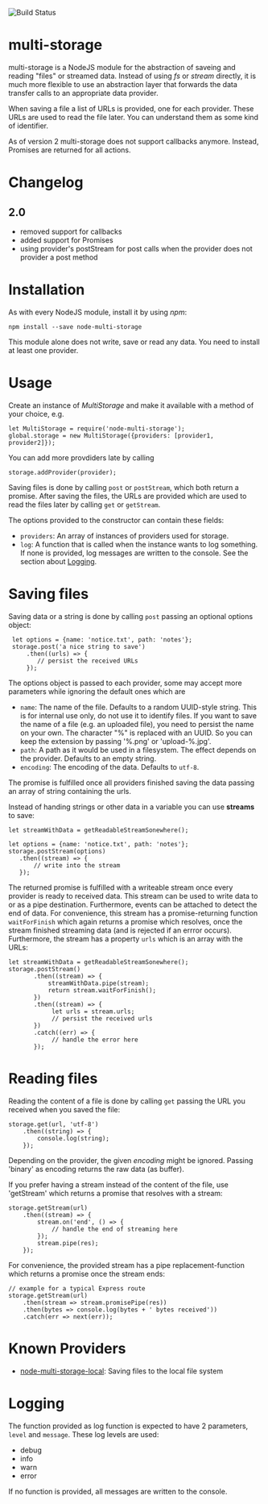 ![Build Status](https://jenkins.danielkbx.com/buildStatus/icon?job=node-multi-storage%20Tests "Build Status")

# multi-storage

multi-storage is a NodeJS module for the abstraction of saveing and reading "files" or streamed data. Instead of using
_fs_ or _stream_ directly, it is much more flexible to use an abstraction layer that forwards the data transfer calls
to an appropriate data provider.

When saving a file a list of URLs is provided, one for each provider. These URLs are used to read the file later. You 
can understand them as some kind of identifier.

As of version 2 multi-storage does not support callbacks anymore. Instead, Promises are returned for all actions.

# Changelog

## 2.0

- removed support for callbacks
- added support for Promises
- using provider's postStream for post calls when the provider does not provider a post method

# Installation

As with every NodeJS module, install it by using _npm_:

    npm install --save node-multi-storage
    
This module alone does not write, save or read any data. You need to install at least one provider.

# Usage

Create an instance of _MultiStorage_ and make it available with a method of your choice, e.g.

    let MultiStorage = require('node-multi-storage');
    global.storage = new MultiStorage({providers: [provider1, provider2]});
    
You can add more provdiders late by calling

    storage.addProvider(provider);
    
Saving files is done by calling `post` or `postStream`, which both return a promise. After saving the files, the URLs 
are provided which are used to read the files later by calling `get` or `getStream`.
 
 The options provided to the constructor can contain these fields:
 
 - `providers`: An array of instances of providers used for storage.
 - `log`: A function that is called when the instance wants to log something. If none is provided, log messages are
 written to the console. See the section about [Logging](#Logging).
 
 # Saving files
 
 Saving data or a string is done by calling `post` passing an optional options object:
 
     let options = {name: 'notice.txt', path: 'notes'};
     storage.post('a nice string to save')
         .then((urls) => {
            // persist the received URLs
         });     
     
The options object is passed to each provider, some may accept more parameters while ignoring the default ones which are

- `name`: The name of the file. Defaults to a random UUID-style string. This is for internal use only, do not use it to
identify files. If you want to save the name of a file (e.g. an uploaded file), you need to persist the name on your own.
The character "%" is replaced with an UUID. So you can keep the extension by passing '%.png' or 'upload-%.jpg'.
- `path`: A path as it would be used in a filesystem. The effect depends on the provider. Defaults to an empty string.
- `encoding`: The encoding of the data. Defaults to `utf-8`.

The promise is fulfilled once all providers finished saving the data passing an array of string containing the urls.

Instead of handing strings or other data in a variable you can use __streams__ to save:

    let streamWithData = getReadableStreamSonewhere();

    let options = {name: 'notice.txt', path: 'notes'};
    storage.postStream(options)
       .then((stream) => {
           // write into the stream
       });
    
The returned promise is fulfilled with a writeable stream once every provider is ready to received data. This stream can 
be used to write data to or as a pipe destination. Furthermore, events can be attached to detect the end of data. For 
convenience, this stream has a promise-returning function `waitForFinish` which again returns a promise which resolves,
once the stream finished streaming data (and is rejected if an errror occurs). Furthermore, the stream has a property
`urls` which is an array with the URLs:

    let streamWithData = getReadableStreamSonewhere();
    storage.postStream()
           .then((stream) => {
               streamWithData.pipe(stream);
               return stream.waitForFinish();
           })
           .then((stream) => {
                let urls = stream.urls;
                // persist the received urls                
           })
           .catch((err) => {
                // handle the error here
           });


# Reading files

Reading the content of a file is done by calling `get` passing the URL you received when you saved the file:

    storage.get(url, 'utf-8')
        .then((string) => {
            console.log(string);
        });
        
Depending on the provider, the given _encoding_ might be ignored. Passing 'binary' as encoding returns the raw data (as
buffer).
   
If you prefer having a stream instead of the content of the file, use 'getStream' which returns a promise that resolves
with a stream:

    storage.getStream(url)
        .then((stream) => {
            stream.on('end', () => {
                // handle the end of streaming here
            });
            stream.pipe(res);
        });    
    
For convenience, the provided stream has a pipe replacement-function which returns a promise once the stream ends:

    // example for a typical Express route
    storage.getStream(url)
        .then(stream => stream.promisePipe(res))
        .then(bytes => console.log(bytes + ' bytes received'))
        .catch(err => next(err));

    
# Known Providers

- [node-multi-storage-local](https://www.npmjs.com/package/node-multi-storage-local): Saving files to the local file system

# Logging

The function provided as log function is expected to have 2 parameters, `level` and `message`. These log levels are used:

- debug
- info
- warn
- error

If no function is provided, all messages are written to the console.